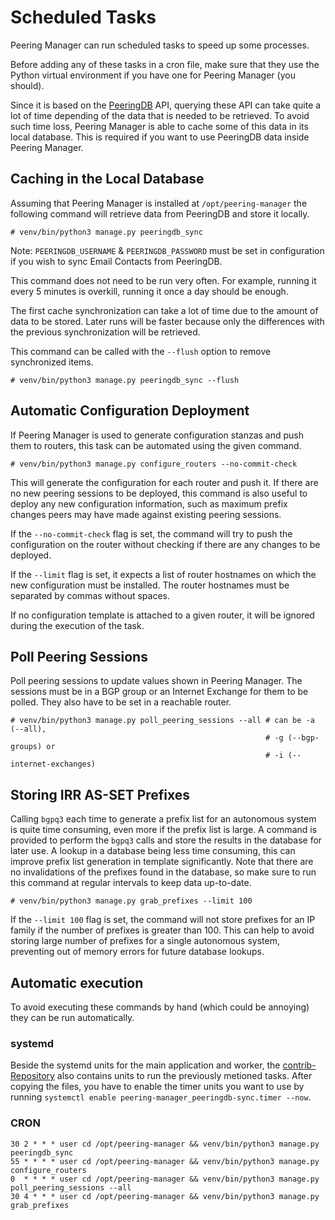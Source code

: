 # Scheduled Tasks

Peering Manager can run scheduled tasks to speed up some processes.

Before adding any of these tasks in a cron file, make sure that they use the
Python virtual environment if you have one for Peering Manager (you should).

Since it is based on the [PeeringDB](https://www.peeringdb.com) API, querying
these API can take quite a lot of time depending of the data that is needed to
be retrieved. To avoid such time loss, Peering Manager is able to cache some of
this data in its local database. This is required if you want to use PeeringDB
data inside Peering Manager.

## Caching in the Local Database

Assuming that Peering Manager is installed at `/opt/peering-manager` the
following command will retrieve data from PeeringDB and store it locally.

```no-highlight
# venv/bin/python3 manage.py peeringdb_sync
```

Note: `PEERINGDB_USERNAME` & `PEERINGDB_PASSWORD` must be set in configuration if you
wish to sync Email Contacts from PeeringDB.

This command does not need to be run very often. For example, running it every
5 minutes is overkill, running it once a day should be enough.

The first cache synchronization can take a lot of time due to the amount of
data to be stored. Later runs will be faster because only the differences with
the previous synchronization will be retrieved.

This command can be called with the `--flush` option to remove synchronized
items.

```no-highlight
# venv/bin/python3 manage.py peeringdb_sync --flush
```

## Automatic Configuration Deployment

If Peering Manager is used to generate configuration stanzas and push them to
routers, this task can be automated using the given command.

```no-highlight
# venv/bin/python3 manage.py configure_routers --no-commit-check
```

This will generate the configuration for each router and push it. If there are
no new peering sessions to be deployed, this command is also useful to deploy
any new configuration information, such as maximum prefix changes peers may
have made against existing peering sessions.

If the `--no-commit-check` flag is set, the command will try to push the
configuration on the router without checking if there are any changes to be
deployed.

If the `--limit` flag is set, it expects a list of router hostnames on which
the new configuration must be installed. The router hostnames must be
separated by commas without spaces.

If no configuration template is attached to a given router, it will be ignored
during the execution of the task.

## Poll Peering Sessions

Poll peering sessions to update values shown in Peering Manager. The sessions
must be in a BGP group or an Internet Exchange for them to be polled. They also
have to be set in a reachable router.

```no-highlight
# venv/bin/python3 manage.py poll_peering_sessions --all # can be -a (--all),
                                                         # -g (--bgp-groups) or
                                                         # -i (--internet-exchanges)
```

## Storing IRR AS-SET Prefixes

Calling `bgpq3` each time to generate a prefix list for an autonomous system is
quite time consuming, even more if the prefix list is large. A command is
provided to perform the `bgpq3` calls and store the results in the database for
later use. A lookup in a database being less time consuming, this can improve
prefix list generation in template significantly. Note that there are no
invalidations of the prefixes found in the database, so make sure to run this
command at regular intervals to keep data up-to-date.

```no-highlight
# venv/bin/python3 manage.py grab_prefixes --limit 100
```

If the `--limit 100` flag is set, the command will not store prefixes for an IP
family if the number of prefixes is greater than 100. This can help to avoid
storing large number of prefixes for a single autonomous system, preventing out
of memory errors for future database lookups.

## Automatic execution

To avoid executing these commands by hand (which could be annoying) they can be
run automatically.

### systemd

Beside the systemd units for the main application and worker, the 
[contrib-Repository](https://github.com/peering-manager/contrib/tree/main/systemd)
also contains units to run the previously metioned tasks.
After copying the files, you have to enable the timer units you want to use by
running `systemctl enable peering-manager_peeringdb-sync.timer --now`.

### CRON

```no-highlight
30 2 * * * user cd /opt/peering-manager && venv/bin/python3 manage.py peeringdb_sync
55 * * * * user cd /opt/peering-manager && venv/bin/python3 manage.py configure_routers
0  * * * * user cd /opt/peering-manager && venv/bin/python3 manage.py poll_peering_sessions --all
30 4 * * * user cd /opt/peering-manager && venv/bin/python3 manage.py grab_prefixes
```
